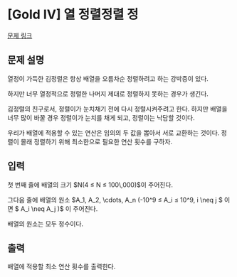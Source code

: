 # [Gold IV] 열 정렬정렬 정

[문제 링크](https://www.acmicpc.net/problem/25577) 

## 문제 설명

<p>열정이 가득한 김정렬은 항상 배열을 오름차순 정렬하려고 하는 강박증이 있다.</p>

<p>하지만 너무 열정적으로 정렬한 나머지 제대로 정렬하지 못하는 경우가 생긴다.</p>

<p>김정렬의 친구로서, 정렬이가 눈치채기 전에 다시 정렬시켜주려고 한다. 하지만 배열을 너무 많이 바꿀 경우 정렬이가 눈치를 채게 되고, 정렬이는 낙담할 것이다.</p>

<p>우리가 배열에 적용할 수 있는 연산은 임의의 두 값을 뽑아서 서로 교환하는 것이다. 정렬이 몰래 정렬하기 위해 최소한으로 필요한 연산 횟수를 구하자.</p>

## 입력 

 <p>첫 번째 줄에 배열의 크기 $N(4 ≤ N​ ≤ 100\,000)$이 주어진다.</p>

<p>그다음 줄에 배열의 원소 $A_1, A_2, \cdots, A_n (-10^9 ≤ A_i ≤ 10^9, i \neq j $ 이면 $ A_i \neq A_j )$ 이 주어진다.</p>

<p>배열의 원소는 모두 정수이다.</p>

## 출력 

 <p>배열에 적용할 최소 연산 횟수를 출력한다.</p>

